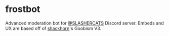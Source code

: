 # frostbot

Advanced moderation bot for [@SLASHERCATS](https://twitter.com/SLASHERCATS) Discord server. Embeds and UX are based off of [shackhorn](https://github.com/shackhorn)'s Goobism V3.
